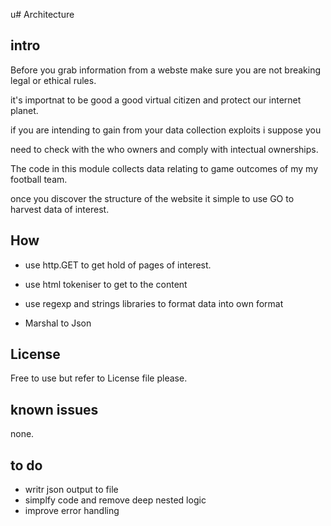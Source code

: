 u# Architecture


## intro

Before you grab information from a webste make sure you are not breaking legal or ethical rules.

it's importnat to be good a good  virtual  citizen and protect our internet planet.

if you are intending to gain from your data collection exploits i suppose  you

need to check with the who owners and comply with intectual ownerships.

The code in this module collects data relating to game outcomes of my my football team.

once you discover  the structure of the website it simple to use GO to harvest data of interest.


## How

- use http.GET to get hold of pages of interest.

- use html tokeniser to get to the content

- use regexp and strings libraries to format data into own format

 - Marshal to Json

 ## License

 Free to use but refer to License file please.

 ## known issues

 none.

 ## to do

 - writr json output to file
 - simplfy code and remove deep nested logic
 - improve error handling

